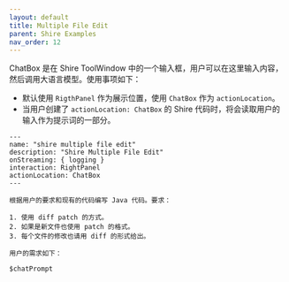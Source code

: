 ```yaml
---
layout: default
title: Multiple File Edit
parent: Shire Examples
nav_order: 12
---
```


ChatBox 是在 Shire ToolWindow 中的一个输入框，用户可以在这里输入内容，然后调用大语言模型。使用事项如下：

- 默认使用 `RigthPanel` 作为展示位置，使用 `ChatBox` 作为 `actionLocation`。
- 当用户创建了 `actionLocation: ChatBox` 的 Shire 代码时，将会读取用户的输入作为提示词的一部分。

```shire
---
name: "shire multiple file edit"
description: "Shire Multiple File Edit"
onStreaming: { logging }
interaction: RightPanel
actionLocation: ChatBox
---

根据用户的要求和现有的代码编写 Java 代码。要求：

1. 使用 diff patch 的方式。
2. 如果是新文件也使用 patch 的格式。
3. 每个文件的修改也请用 diff 的形式给出。

用户的需求如下：

$chatPrompt
```